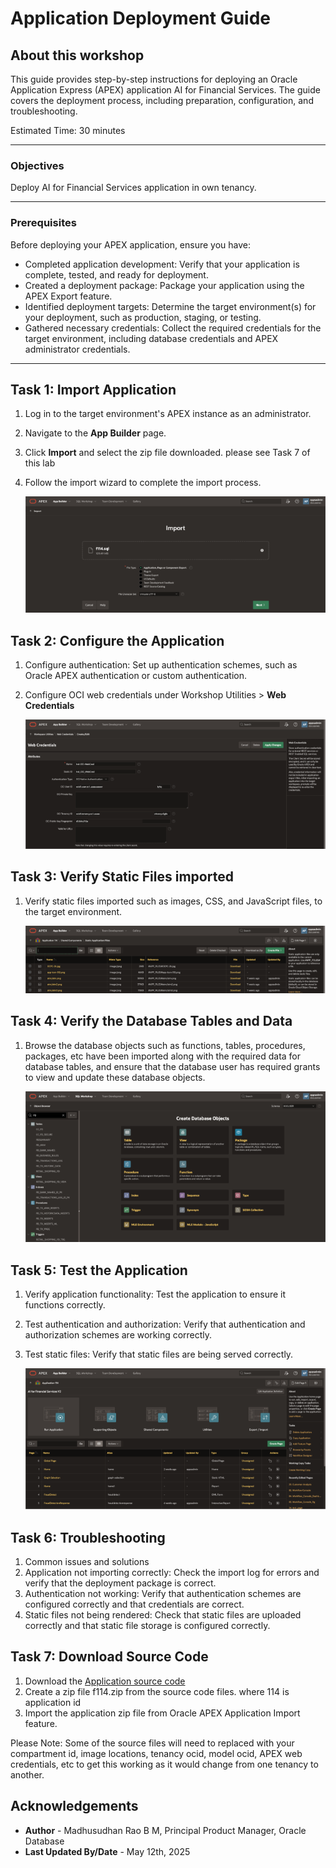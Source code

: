 # Application Deployment Guide

## About this workshop

This guide provides step-by-step instructions for deploying an Oracle Application Express (APEX) application AI for Financial Services. The guide covers the deployment process, including preparation, configuration, and troubleshooting.
 
Estimated Time: 30 minutes

---

### Objectives

Deploy AI for Financial Services application in own tenancy.

---

### Prerequisites

Before deploying your APEX application, ensure you have:
  
- Completed application development: Verify that your application is complete, tested, and ready for deployment.
- Created a deployment package: Package your application using the APEX Export feature.
- Identified deployment targets: Determine the target environment(s) for your deployment, such as production, staging, or testing.
- Gathered necessary credentials: Collect the required credentials for the target environment, including database credentials and APEX administrator credentials.
 
---
   
## Task 1: Import Application

1. Log in to the target environment's APEX instance as an administrator.
2. Navigate to the **App Builder** page.
3. Click **Import** and select the zip file downloaded. please see Task 7 of this lab
4. Follow the import wizard to complete the import process.
   
   ![App Import](images/import-01.png) 
 
## Task 2: Configure the Application

1. Configure authentication: Set up authentication schemes, such as Oracle APEX authentication or custom authentication. 
2. Configure OCI web credentials under Workshop Utilities > **Web Credentials**

    ![App Import](images/import-02.png) 

## Task 3: Verify Static Files imported

1. Verify static files imported such as images, CSS, and JavaScript files, to the target environment.
  
    ![App Import](images/import-03.png) 

## Task 4: Verify the Database Tables and Data

1. Browse the database objects such as functions, tables, procedures, packages, etc have been imported along with the required data for database tables, and ensure that the database user has required grants to view and update these database objects.
     
    ![App Import](images/import-04.png) 

## Task 5: Test the Application

1. Verify application functionality: Test the application to ensure it functions correctly.
2. Test authentication and authorization: Verify that authentication and authorization schemes are working correctly.
3. Test static files: Verify that static files are being served correctly.

     
    ![App Import](images/import-05.png) 

## Task 6: Troubleshooting

1. Common issues and solutions
2. Application not importing correctly: Check the import log for errors and verify that the deployment package is correct.
3. Authentication not working: Verify that authentication schemes are configured correctly and that credentials are correct.
4. Static files not being rendered: Check that static files are uploaded correctly and that static file storage is configured correctly.
  
## Task 7: Download Source Code

1. Download the [Application source code](https://github.com/madhusudhanrao-ppm/developer/tree/main/ai-for-financialservices/source/f114) 
2. Create a zip file f114.zip from the source code files. where 114 is application id
3. Import the application zip file from Oracle APEX Application Import feature. 

Please Note: Some of the source files will need to replaced with your compartment id, image locations, tenancy ocid, model ocid, APEX web credentials, etc to get this working as it would change from one tenancy to another. 

## Acknowledgements

* **Author** - Madhusudhan Rao B M, Principal Product Manager, Oracle Database
* **Last Updated By/Date** - May 12th, 2025
 